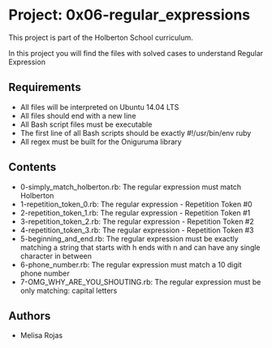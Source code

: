 # Project: 0x06-regular_expressions

This project is part of the Holberton School curriculum.

In this project you will find the files with solved cases to understand Regular Expression

## Requirements
* All files will be interpreted on Ubuntu 14.04 LTS
* All files should end with a new line
* All Bash script files must be executable
* The first line of all Bash scripts should be exactly #!/usr/bin/env ruby
* All regex must be built for the Oniguruma library

## Contents

* 0-simply_match_holberton.rb: The regular expression must match Holberton
* 1-repetition_token_0.rb: The regular expression - Repetition Token #0 
* 2-repetition_token_1.rb: The regular expression - Repetition Token #1
* 3-repetition_token_2.rb: The regular expression - Repetition Token #2
* 4-repetition_token_3.rb: The regular expression - Repetition Token #3
* 5-beginning_and_end.rb: The regular expression must be exactly matching a string that starts with h ends with n and can have any single character in between
* 6-phone_number.rb: The regular expression must match a 10 digit phone number
* 7-OMG_WHY_ARE_YOU_SHOUTING.rb: The regular expression must be only matching: capital letters

## Authors
* Melisa Rojas


